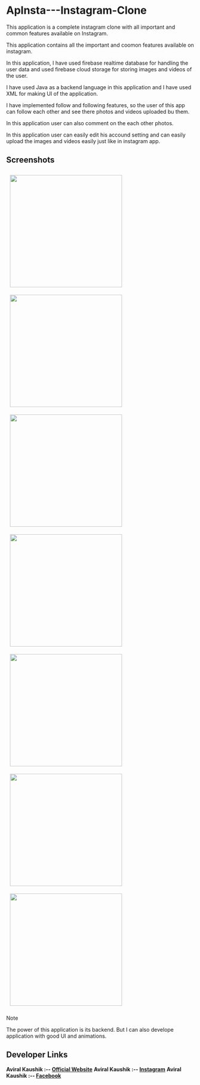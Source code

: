 # ApInsta---Instagram-Clone
This application is a complete instagram clone with all important and common features available on Instagram.

This application contains all the important and coomon features available on instagram.

In this application, I have used firebase realtime database for handling the user data and used firebase cloud storage for storing images and videos of the user.

I have used Java as a backend language in this application and I have used XML for making UI of the application.

I have implemented follow and following features, so the user of this app can follow each other and see there photos and videos uploaded bu them.

In this application user can also comment on the each other photos.

In this application user can easily edit his accound setting and can easily upload the images and videos easily just like in instagram app.

## Screenshots

<p>
  <img src="https://github.com/Aviral-Kaushik/ApInsta---Instagram-Clone/blob/main/screenshots/Screenshot_2023_0227_085532.jpg" width="300px" style="padding: 10px" height="auto">
  <img src="https://github.com/Aviral-Kaushik/ApInsta---Instagram-Clone/blob/main/screenshots/Screenshot_2023_0227_085547.jpg" width="300px" style="padding: 10px" height="auto">
  <img src="https://github.com/Aviral-Kaushik/ApInsta---Instagram-Clone/blob/main/screenshots/Screenshot_2023_0227_085600.jpg" width="300px" style="padding: 10px" height="auto">
  <img src="https://github.com/Aviral-Kaushik/ApInsta---Instagram-Clone/blob/main/screenshots/Screenshot_2023_0227_085614.jpg" width="300px" style="padding: 10px" height="auto">
  <img src="https://github.com/Aviral-Kaushik/ApInsta---Instagram-Clone/blob/main/screenshots/Screenshot_2023_0227_085656.jpg" width="300px" style="padding: 10px" height="auto">
  <img src="https://github.com/Aviral-Kaushik/ApInsta---Instagram-Clone/blob/main/screenshots/Screenshot_2023_0227_085706.jpg" width="300px" style="padding: 10px" height="auto">
  <img src="https://github.com/Aviral-Kaushik/ApInsta---Instagram-Clone/blob/main/screenshots/Screenshot_2023_0227_085829.jpg" width="300px" style="padding: 10px" height="auto">
</p

## Note
The power of this application is its backend. But I can also develope application with good UI and animations.

## Developer Links

**Aviral Kaushik :-- [Official Website](http://aviralkaushik.epizy.com/)**
**Aviral Kaushik :-- [Instagram](https://www.instagram.com/aviral_3101/)**
**Aviral Kaushik :-- [Facebook](https://www.facebook.com/aviral.kaushik.16)**
